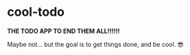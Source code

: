 # cool-todo

**THE TODO APP TO END THEM ALL!!!!!!** 

Maybe not... but the goal is to get things done, and be cool. :sunglasses: 
